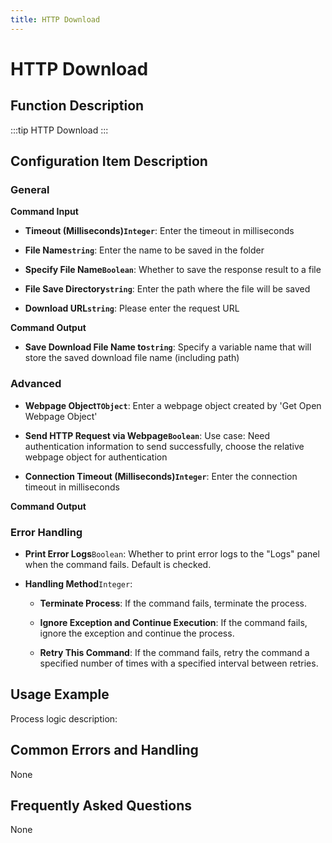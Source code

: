 ```yaml
---
title: HTTP Download
---
```


# HTTP Download

## Function Description

:::tip 
HTTP Download
:::

## Configuration Item Description

### General

**Command Input**

- **Timeout (Milliseconds)`Integer`**: Enter the timeout in milliseconds

- **File Name`string`**: Enter the name to be saved in the folder

- **Specify File Name`Boolean`**: Whether to save the response result to a file

- **File Save Directory`string`**: Enter the path where the file will be saved

- **Download URL`string`**: Please enter the request URL


**Command Output**

- **Save Download File Name to`string`**: Specify a variable name that will store the saved download file name (including path)

### Advanced

- **Webpage Object`TObject`**: Enter a webpage object created by 'Get Open Webpage Object'

- **Send HTTP Request via Webpage`Boolean`**: Use case: Need authentication information to send successfully, choose the relative webpage object for authentication

- **Connection Timeout (Milliseconds)`Integer`**: Enter the connection timeout in milliseconds


**Command Output**

### Error Handling

- **Print Error Logs**`Boolean`: Whether to print error logs to the "Logs" panel when the command fails. Default is checked. 

- **Handling Method**`Integer`:

    - **Terminate Process**: If the command fails, terminate the process.

    - **Ignore Exception and Continue Execution**: If the command fails, ignore the exception and continue the process.

    - **Retry This Command**: If the command fails, retry the command a specified number of times with a specified interval between retries.

## Usage Example

Process logic description:

## Common Errors and Handling

None

## Frequently Asked Questions

None

